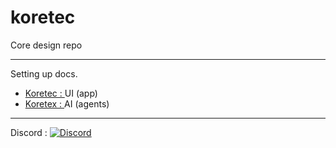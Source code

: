 # koretec

Core design repo

<hr>

Setting up docs.

-  [Koretec : ](https://github.com/kontains/koretec)  UI  (app)
-  [Koretex : ](https://github.com/kontains/koretex)  AI  (agents)

<hr>

Discord :  [![Discord](https://img.shields.io/discord/416779691525931008?color=%237289da&label=Discord)](https://discord.gg/zGn7MS6)
